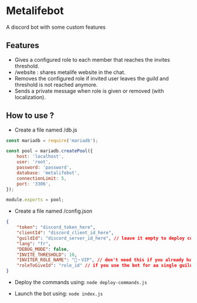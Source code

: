 # Metalifebot
A discord bot with some custom features

## Features
- Gives a configured role to each member that reaches the invites threshold.
- /website : shares metalife website in the chat.
- Removes the configured role if invited user leaves the guild and threshold is not reached anymore.
- Sends a private message when role is given or removed (with localization).

## How to use ?
- Create a file named /db.js
```js
const mariadb = require('mariadb');

const pool = mariadb.createPool({
	host: 'localhost',
	user: 'root',
	password: 'password',
	database: 'metalifebot',
	connectionLimit: 5,
	port: '3306',
});

module.exports = pool;

```
- Create a file named /config.json
```json
{
	"token": "discord_token_here",
	"clientId": "discord_client_id_here",
	"guildId": "discord_server_id_here", // leave it empty to deploy commands in all the guilds
	"lang": "fr",
	"DEBUG_MODE": false,
	"INVITE_THRESHOLD": 10,
	"INVITER_ROLE_NAME": "📀・VIP", // don't need this if you already have a roleToGiveId (for single guild)
	"roleToGiveId": "role_id" // if you use the bot for aa single guild, put the role id here
}
```

- Deploy the commands using: `node deploy-commands.js`

- Launch the bot using: `node index.js`